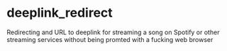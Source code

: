 # deeplink_redirect
Redirecting and URL to deeplink for streaming a song on Spotify or other streaming services without being promted with a fucking web browser
